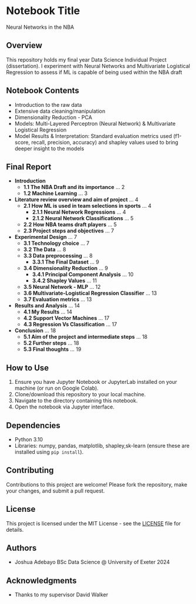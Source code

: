 # Notebook Title
Neural Networks in the NBA
## Overview
This repository holds my final year Data Science Individual Project (dissertation). I experiment with Neural Networks and Multivariate Logistical Regression to assess if ML is capable of being used within the NBA draft


## Notebook Contents
- Introduction to the raw data
- Extensive data cleaning/manipulation
- Dimensionality Reduction - PCA 
- Models: Multi-Layered Perceptron (Neural Network) & Multivariate Logistical Regression
- Model Results & Interpretation: Standard evaluation metrics used (f1-score, recall, precision, accuracy) and shapley values used to bring deeper insight to the models


## Final Report
- **Introduction**
  - **1.1 The NBA Draft and its importance** ... 2
  - **1.2 Machine Learning** ... 3
- **Literature review overview and aim of project** ... 4
  - **2.1 How ML is used in team selections in sports** ... 4
    - **2.1.1 Neural Network Regressions** ... 4
    - **2.1.2 Neural Network Classifications** ... 5
  - **2.2 How NBA teams draft players** ... 5
  - **2.3 Project steps and objectives** ... 7
- **Experimental Design** ... 7
  - **3.1 Technology choice** ... 7
  - **3.2 The Data** ... 8
  - **3.3 Data preprocessing** ... 8
    - **3.3.1 The Final Dataset** ... 9
  - **3.4 Dimensionality Reduction** ... 9
    - **3.4.1 Principal Component Analysis** ... 10
    - **3.4.2 Shapley Values** ... 11
  - **3.5 Neural Network - MLP** ... 12
  - **3.6 Multivariate-Logistical Regression Classifier** ... 13
  - **3.7 Evaluation metrics** ... 13
- **Results and Analysis** ... 14
  - **4.1 My Results** ... 14
  - **4.2 Support Vector Machines** ... 17
  - **4.3 Regression Vs Classification** ... 17
- **Conclusion** ... 18
  - **5.1 Aim of the project and intermediate steps** ... 18
  - **5.2 Further steps** ... 18
  - **5.3 Final thoughts** ... 19

    
## How to Use
1. Ensure you have Jupyter Notebook or JupyterLab installed on your machine (or run on Google Colab).
2. Clone/download this repository to your local machine.
3. Navigate to the directory containing this notebook.
4. Open the notebook via Jupyter interface.

## Dependencies
- Python 3.10
- Libraries: numpy, pandas, matplotlib, shapley,sk-learn (ensure these are installed using `pip install`).

## Contributing
Contributions to this project are welcome! Please fork the repository, make your changes, and submit a pull request.

## License
This project is licensed under the MIT License - see the [LICENSE](LICENSE.md) file for details.

## Authors
- Joshua Adebayo BSc Data Science @ University of Exeter 2024

## Acknowledgments
- Thanks to my supervisor David Walker

